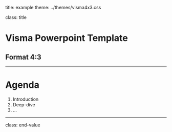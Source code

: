 title: example theme: ../themes/visma4x3.css

class: title

# Visma Powerpoint Template
## Format 4:3

---

# Agenda

1. Introduction
2. Deep-dive
3. ...

---
class: end-value
